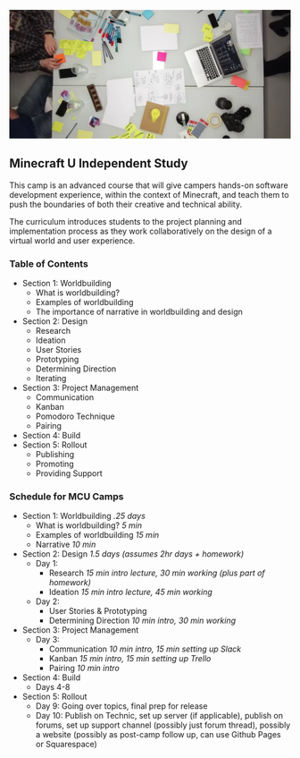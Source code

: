 ![](images/design-sprint.png)

## Minecraft U Independent Study

This camp is an advanced course that will give campers hands-on software development experience, within the context of Minecraft, and teach them to push the boundaries of both their creative and technical ability.

The curriculum introduces students to the project planning and implementation process as they work collaboratively on the design of a virtual world and user experience.

### Table of Contents

* Section 1: Worldbuilding
  * What is worldbuilding?
  * Examples of worldbuilding
  * The importance of narrative in worldbuilding and design
* Section 2: Design 
  * Research
  * Ideation
  * User Stories
  * Prototyping
  * Determining Direction
  * Iterating
* Section 3: Project Management
  * Communication
  * Kanban
  * Pomodoro Technique
  * Pairing
* Section 4: Build
* Section 5: Rollout
  * Publishing
  * Promoting
  * Providing Support

### Schedule for MCU Camps

* Section 1: Worldbuilding _.25 days_
  * What is worldbuilding? _5 min_
  * Examples of worldbuilding _15 min_
  * Narrative _10 min_
* Section 2: Design _1.5 days (assumes 2hr days + homework)_
  * Day 1:
    * Research _15 min intro lecture, 30 min working (plus part of homework)_
    * Ideation _15 min intro lecture, 45 min working_
  * Day 2:
    * User Stories & Prototyping
    * Determining Direction _10 min intro, 30 min working_
* Section 3: Project Management
  * Day 3:
    * Communication _10 min intro, 15 min setting up Slack_
    * Kanban _15 min intro, 15 min setting up Trello_
    * Pairing _10 min intro_
* Section 4: Build
  * Days 4-8
* Section 5: Rollout
  * Day 9: Going over topics, final prep for release
  * Day 10: Publish on Technic, set up server (if applicable), publish on forums, set up support channel (possibly just forum thread), possibly a website (possibly as post-camp follow up, can use Github Pages or Squarespace)
